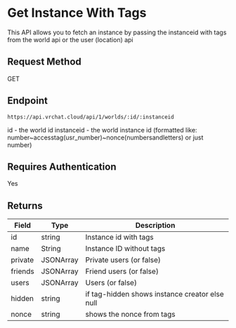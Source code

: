 # Get Instance With Tags
This API allows you to fetch an instance by passing the instanceid with tags from the world api or the user (location) api

## Request Method 
GET

## Endpoint
    https://api.vrchat.cloud/api/1/worlds/:id/:instanceid

id - the world id
instanceid - the world instance id 
(formatted like: number~accesstag(usr_number)~nonce(numbersandletters) or just number)
    
## Requires Authentication
Yes

## Returns 

Field | Type | Description
------|------|------------
id | string | Instance id with tags
name | String | Instance ID without tags
private | JSONArray | Private users (or false)
friends | JSONArray | Friend users (or false)
users | JSONArray | Users (or false)
hidden | string | if tag-hidden shows instance creator else null
nonce | string | shows the nonce from tags